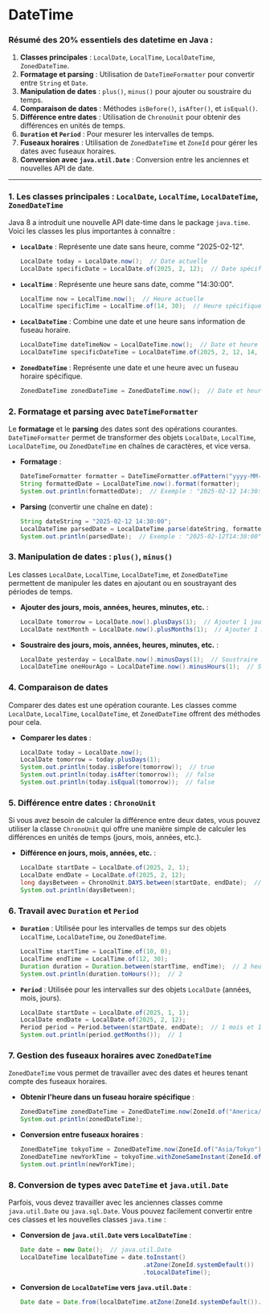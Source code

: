 # DateTime

### Résumé des 20% essentiels des **datetime** en Java :
1. **Classes principales** : `LocalDate`, `LocalTime`, `LocalDateTime`, `ZonedDateTime`.
2. **Formatage et parsing** : Utilisation de `DateTimeFormatter` pour convertir entre `String` et `Date`.
3. **Manipulation de dates** : `plus()`, `minus()` pour ajouter ou soustraire du temps.
4. **Comparaison de dates** : Méthodes `isBefore()`, `isAfter()`, et `isEqual()`.
5. **Différence entre dates** : Utilisation de `ChronoUnit` pour obtenir des différences en unités de temps.
6. **`Duration` et `Period`** : Pour mesurer les intervalles de temps.
7. **Fuseaux horaires** : Utilisation de `ZonedDateTime` et `ZoneId` pour gérer les dates avec fuseaux horaires.
8. **Conversion avec `java.util.Date`** : Conversion entre les anciennes et nouvelles API de date.
---

### 1. **Les classes principales : `LocalDate`, `LocalTime`, `LocalDateTime`, `ZonedDateTime`**

Java 8 a introduit une nouvelle API date-time dans le package `java.time`. Voici les classes les plus importantes à connaître :

- **`LocalDate`** : Représente une date sans heure, comme "2025-02-12".
  ```java
  LocalDate today = LocalDate.now();  // Date actuelle
  LocalDate specificDate = LocalDate.of(2025, 2, 12);  // Date spécifique
  ```

- **`LocalTime`** : Représente une heure sans date, comme "14:30:00".
  ```java
  LocalTime now = LocalTime.now();  // Heure actuelle
  LocalTime specificTime = LocalTime.of(14, 30);  // Heure spécifique
  ```

- **`LocalDateTime`** : Combine une date et une heure sans information de fuseau horaire.
  ```java
  LocalDateTime dateTimeNow = LocalDateTime.now();  // Date et heure actuelles
  LocalDateTime specificDateTime = LocalDateTime.of(2025, 2, 12, 14, 30);  // Date et heure spécifiques
  ```

- **`ZonedDateTime`** : Représente une date et une heure avec un fuseau horaire spécifique.
  ```java
  ZonedDateTime zonedDateTime = ZonedDateTime.now();  // Date et heure avec fuseau horaire
  ```

### 2. **Formatage et parsing avec `DateTimeFormatter`**

Le **formatage** et le **parsing** des dates sont des opérations courantes. `DateTimeFormatter` permet de transformer des objets `LocalDate`, `LocalTime`, `LocalDateTime`, ou `ZonedDateTime` en chaînes de caractères, et vice versa.

- **Formatage** :
  ```java
  DateTimeFormatter formatter = DateTimeFormatter.ofPattern("yyyy-MM-dd HH:mm:ss");
  String formattedDate = LocalDateTime.now().format(formatter);
  System.out.println(formattedDate);  // Exemple : "2025-02-12 14:30:00"
  ```

- **Parsing** (convertir une chaîne en date) :
  ```java
  String dateString = "2025-02-12 14:30:00";
  LocalDateTime parsedDate = LocalDateTime.parse(dateString, formatter);
  System.out.println(parsedDate);  // Exemple : "2025-02-12T14:30:00"
  ```

### 3. **Manipulation de dates : `plus()`, `minus()`**

Les classes `LocalDate`, `LocalTime`, `LocalDateTime`, et `ZonedDateTime` permettent de manipuler les dates en ajoutant ou en soustrayant des périodes de temps.

- **Ajouter des jours, mois, années, heures, minutes, etc.** :
  ```java
  LocalDate tomorrow = LocalDate.now().plusDays(1);  // Ajouter 1 jour
  LocalDate nextMonth = LocalDate.now().plusMonths(1);  // Ajouter 1 mois
  ```

- **Soustraire des jours, mois, années, heures, minutes, etc.** :
  ```java
  LocalDate yesterday = LocalDate.now().minusDays(1);  // Soustraire 1 jour
  LocalDateTime oneHourAgo = LocalDateTime.now().minusHours(1);  // Soustraire 1 heure
  ```

### 4. **Comparaison de dates**

Comparer des dates est une opération courante. Les classes comme `LocalDate`, `LocalTime`, `LocalDateTime`, et `ZonedDateTime` offrent des méthodes pour cela.

- **Comparer les dates** :
  ```java
  LocalDate today = LocalDate.now();
  LocalDate tomorrow = today.plusDays(1);
  System.out.println(today.isBefore(tomorrow));  // true
  System.out.println(today.isAfter(tomorrow));  // false
  System.out.println(today.isEqual(tomorrow));  // false
  ```

### 5. **Différence entre dates : `ChronoUnit`**

Si vous avez besoin de calculer la différence entre deux dates, vous pouvez utiliser la classe `ChronoUnit` qui offre une manière simple de calculer les différences en unités de temps (jours, mois, années, etc.).

- **Différence en jours, mois, années, etc.** :
  ```java
  LocalDate startDate = LocalDate.of(2025, 2, 1);
  LocalDate endDate = LocalDate.of(2025, 2, 12);
  long daysBetween = ChronoUnit.DAYS.between(startDate, endDate);  // 11 jours
  System.out.println(daysBetween);
  ```

### 6. **Travail avec `Duration` et `Period`**

- **`Duration`** : Utilisée pour les intervalles de temps sur des objets `LocalTime`, `LocalDateTime`, ou `ZonedDateTime`.
  ```java
  LocalTime startTime = LocalTime.of(10, 0);
  LocalTime endTime = LocalTime.of(12, 30);
  Duration duration = Duration.between(startTime, endTime);  // 2 heures 30 minutes
  System.out.println(duration.toHours());  // 2
  ```

- **`Period`** : Utilisée pour les intervalles sur des objets `LocalDate` (années, mois, jours).
  ```java
  LocalDate startDate = LocalDate.of(2025, 1, 1);
  LocalDate endDate = LocalDate.of(2025, 2, 12);
  Period period = Period.between(startDate, endDate);  // 1 mois et 11 jours
  System.out.println(period.getMonths());  // 1
  ```

### 7. **Gestion des fuseaux horaires avec `ZonedDateTime`**

`ZonedDateTime` vous permet de travailler avec des dates et heures tenant compte des fuseaux horaires.

- **Obtenir l'heure dans un fuseau horaire spécifique** :
  ```java
  ZonedDateTime zonedDateTime = ZonedDateTime.now(ZoneId.of("America/New_York"));
  System.out.println(zonedDateTime);
  ```

- **Conversion entre fuseaux horaires** :
  ```java
  ZonedDateTime tokyoTime = ZonedDateTime.now(ZoneId.of("Asia/Tokyo"));
  ZonedDateTime newYorkTime = tokyoTime.withZoneSameInstant(ZoneId.of("America/New_York"));
  System.out.println(newYorkTime);
  ```

### 8. **Conversion de types avec `DateTime` et `java.util.Date`**

Parfois, vous devez travailler avec les anciennes classes comme `java.util.Date` ou `java.sql.Date`. Vous pouvez facilement convertir entre ces classes et les nouvelles classes `java.time` :

- **Conversion de `java.util.Date` vers `LocalDateTime`** :
  ```java
  Date date = new Date();  // java.util.Date
  LocalDateTime localDateTime = date.toInstant()
                                    .atZone(ZoneId.systemDefault())
                                    .toLocalDateTime();
  ```

- **Conversion de `LocalDateTime` vers `java.util.Date`** :
  ```java
  Date date = Date.from(localDateTime.atZone(ZoneId.systemDefault()).toInstant());
  ```